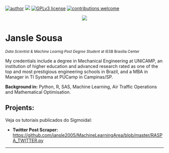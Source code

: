 [![author]()](https://www.linkedin.com/in/jansle-sousa-86916b26/) [![](https://img.shields.io/badge/python-3.7+-blue.svg)](https://www.python.org/downloads/release/python-365/) [![GPLv3 license](https://img.shields.io/badge/License-GPLv3-blue.svg)](http://perso.crans.org/besson/LICENSE.html) [![contributions welcome](https://img.shields.io/badge/contributions-welcome-brightgreen.svg?style=flat)](https://github.com/jansle2005/Data-Science-Repository)

<p align="center">
  <img src="banner.png" >
</p>

# Jansle Sousa
<sub>*Data Scientist & Machine Learnig Post Degree Student* at IESB Brasília Center</sub>

My credentials include a degree in Mechanical Engineering at UNICAMP, an institution of higher education and advanced research rated as one of the top and most prestigious engineering schools in Brazil, and a MBA in Manager in TI Systema at PUCamp in Campinas/SP.

**Background in:** Python, R, SAS, Machine Learning, Air Traffic Operations and Mathematical Optimisation.

## Projents:
Veja os tutoriais publicados do Sigmoidal:

* **Twitter Post Scraper:** https://github.com/jansle2005/MachineLearningArea/blob/master/RASPA_TWITTER.py

---




